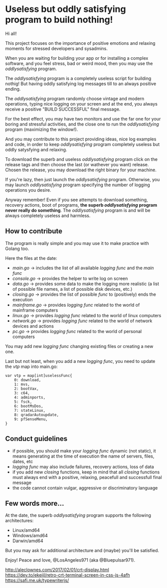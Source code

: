 # Useless but oddly satisfying program to build nothing!

Hi all!

This project focuses on the importance of positive emotions and relaxing moments for stressed developers and sysadmins.

When you are waiting for building your app or for installing a complex software, and you feel stress, bad or weird mood, then you may use the _oddlysatisfying_ program.

The _oddlysatisfying_ program is a completely useless script for building nothig! But having oddly satisfying log messages till to an always positive ending.

The _oddlysatisfying_ program randomly choose vintage and modern operations, typing nice logging on your screen and at the end, you always receive a positive "BUILD SUCCESSFUL" final message.

For the best effect, you may have two monitors and use the far one for your boring and stressful activities, and the close one to run the _oddlysatisfying_ program (maximizing the window!).

And you may contribute to this project providing ideas, nice log examples and code, in order to keep _oddlysatisfying_ program completely useless but oddly satysfying and relaxing.

To download the superb and useless _oddlysatisfying_ program click on the release tags and then choose the last (or wathever you want) release.
Chosen the release, you may download the right binary for your machine.

If you're lazy, then just launch the _oddlysatisfying_ program.
Otherwise, you may launch  _oddlysatisfying_ program specifying the number of logging operations you desire.

Anyway remember! Even if you see attempts to download something, recovery actions, boot of programs, **the superb _oddlysatisfying_ program never really do something**.
The _oddlysatisfying_ program is and will be always completely useless and harmless.

## How to contribute

The program is really simple and you may use it to make practice with Golang too.

Here the files at the date: 

* _main.go_ -> includes the list of all available _logging func_ and the _main func_
* _console.go_ -> provides the helper to write log on screen
* _data.go_ -> provides some data to make the logging more realistic (a list of possible file names, a list of possible disk devices, etc.)
* _closing.go_ -> provides the list of possible _func_ to (positively) ends the execution
* _mainframe.go_ -> provides _logging func_ related to the world of mainframe computers
* _linux.go_ -> provides _logging func_ related to the world of linux computers
* _network.go_ -> provides _logging func_ related to the world of network devices and actions
* _pc.go_ -> provides _logging func_ related to the world of personal computers

You may add new _logging func_ changing existing files or creating a new one.

Last but not least, when you add a new _logging func_, you need to update the _vtp_ map into main.go: 

```golang
var vtp = map[int]uselessFunc{
	0: download,
	1: mvs,
	2: bootVax,
	3: c64,
	4: adminports,
	5: fsck,
	6: bootMsDos,
	7: stateLinux,
	8: qradarAutoupdate,
	9: pfSenseMenu,
}
```

## Conduct guidelines

* if possible, you should make your _logging func_ dynamic (not static), it means generating at the time of execution the name of servers, files, dates, etc
* _logging func_ may also include failures, recovery actions, loss of data
* if you add new _closing_ functions, keep in mind that all _closing_ functions must always end with a positive, relaxing, peacefull and successfull final message
* the code cannot contain vulgar, aggressive or discriminatory language

## Few words more...

At the date, the superb _oddlysatisfying_ program supports the following architectures:

* Linux/amd64
* Windows/amd64
* Darwin/amd64

But you may ask for additional architecture and (maybe) you'll be satisfied.

Enjoy!
Peace and love, @LosAngeles971 (aka @Bluepulsar971).


http://aleclownes.com/2017/02/01/crt-display.html
https://dev.to/ekeijl/retro-crt-terminal-screen-in-css-js-4afh
https://safi.me.uk/typewriterjs/